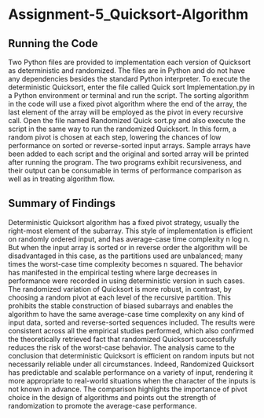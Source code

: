 # Assignment-5_Quicksort-Algorithm

## Running the Code
Two Python files are provided to implementation each version of Quicksort as deterministic and randomized. The files are in Python and do not have any dependencies besides the standard Python interpreter.
To execute the deterministic Quicksort, enter the file called Quick sort Implementation.py in a Python environment or terminal and run the script. The sorting algorithm in the code will use a fixed pivot algorithm where the end of the array, the last element of the array will be employed as the pivot in every recursive call.
Open the file named Randomized Quick sort.py and also execute the script in the same way to run the randomized Quicksort. In this form, a random pivot is chosen at each step, lowering the chances of low performance on sorted or reverse-sorted input arrays.
Sample arrays have been added to each script and the original and sorted array will be printed after running the program. The two programs exhibit recursiveness, and their output can be consumable in terms of performance comparison as well as in treating algorithm flow.

## Summary of Findings
Deterministic Quicksort algorithm has a fixed pivot strategy, usually the right-most element of the subarray. This style of implementation is efficient on randomly ordered input, and has average-case time complexity n log n. But when the input array is sorted or in reverse order the algorithm will be disadvantaged in this case, as the partitions used are unbalanced; many times the worst-case time complexity becomes n squared. The behavior has manifested in the empirical testing where large decreases in performance were recorded in using deterministic version in such cases.
The randomized variation of Quicksort is more robust, in contrast, by choosing a random pivot at each level of the recursive partition. This prohibits the stable construction of biased subarrays and enables the algorithm to have the same average-case time complexity on any kind of input data, sorted and reverse-sorted sequences included. The results were consistent across all the empirical studies performed, which also confirmed the theoretically retrieved fact that randomized Quicksort successfully reduces the risk of the worst-case behavior.
The analysis came to the conclusion that deterministic Quicksort is efficient on random inputs but not necessarily reliable under all circumstances. Indeed, Randomized Quicksort has predictable and scalable performance on a variety of input, rendering it more appropriate to real-world situations when the character of the inputs is not known in advance. The comparison highlights the importance of pivot choice in the design of algorithms and points out the strength of randomization to promote the average-case performance.

